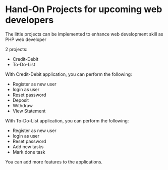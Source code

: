 # Hand-On Projects for upcoming web developers

The little projects can be implemented to enhance web development skill as PHP web developer

2 projects:
* Credit-Debit
* To-Do-List

With Credit-Debit application, you can perform the following:
* Register as new user
* login as user
* Reset password
* Deposit
* Withdraw
* View Statement

With To-Do-List application, you can perform the following:
* Register as new user
* login as user
* Reset password
* Add new tasks
* Mark done task

You can add more features to the applications.